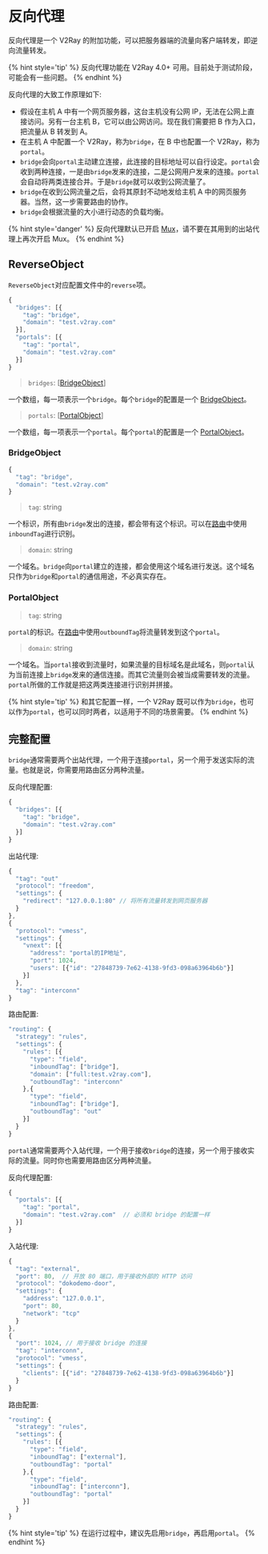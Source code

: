 # 反向代理

反向代理是一个 V2Ray 的附加功能，可以把服务器端的流量向客户端转发，即逆向流量转发。

{% hint style='tip' %}
反向代理功能在 V2Ray 4.0+ 可用。目前处于测试阶段，可能会有一些问题。
{% endhint %}

反向代理的大致工作原理如下:

* 假设在主机 A 中有一个网页服务器，这台主机没有公网 IP，无法在公网上直接访问。另有一台主机 B，它可以由公网访问。现在我们需要把 B 作为入口，把流量从 B 转发到 A。
* 在主机 A 中配置一个 V2Ray，称为`bridge`，在 B 中也配置一个 V2Ray，称为`portal`。
* `bridge`会向`portal`主动建立连接，此连接的目标地址可以自行设定。`portal`会收到两种连接，一是由`bridge`发来的连接，二是公网用户发来的连接。`portal`会自动将两类连接合并。于是`bridge`就可以收到公网流量了。
* `bridge`在收到公网流量之后，会将其原封不动地发给主机 A 中的网页服务器。当然，这一步需要路由的协作。
* `bridge`会根据流量的大小进行动态的负载均衡。

{% hint style='danger' %}
反向代理默认已开启 [Mux](mux.md)，请不要在其用到的出站代理上再次开启 Mux。
{% endhint %}

## ReverseObject

`ReverseObject`对应配置文件中的`reverse`项。

```javascript
{
  "bridges": [{
    "tag": "bridge",
    "domain": "test.v2ray.com"
  }],
  "portals": [{
    "tag": "portal",
    "domain": "test.v2ray.com"
  }]
}
```

> `bridges`: \[[BridgeObject](bridgeobject)\]

一个数组，每一项表示一个`bridge`。每个`bridge`的配置是一个 [BridgeObject](bridgeobject)。

> `portals`: \[[PortalObject](portalobject)\]

一个数组，每一项表示一个`portal`。每个`portal`的配置是一个 [PortalObject](bridgeobject)。

### BridgeObject

```javascript
{
  "tag": "bridge",
  "domain": "test.v2ray.com"
}
```

> `tag`: string

一个标识，所有由`bridge`发出的连接，都会带有这个标识。可以在[路由](03_routing.md)中使用`inboundTag`进行识别。

> `domain`: string

一个域名。`bridge`向`portal`建立的连接，都会使用这个域名进行发送。这个域名只作为`bridge`和`portal`的通信用途，不必真实存在。

### PortalObject

> `tag`: string

`portal`的标识。在[路由](03_routing.md)中使用`outboundTag`将流量转发到这个`portal`。

> `domain`: string

一个域名。当`portal`接收到流量时，如果流量的目标域名是此域名，则`portal`认为当前连接上`bridge`发来的通信连接。而其它流量则会被当成需要转发的流量。`portal`所做的工作就是把这两类连接进行识别并拼接。

{% hint style='tip' %}
和其它配置一样，一个 V2Ray 既可以作为`bridge`，也可以作为`portal`，也可以同时两者，以适用于不同的场景需要。
{% endhint %}

## 完整配置

`bridge`通常需要两个出站代理，一个用于连接`portal`，另一个用于发送实际的流量。也就是说，你需要用路由区分两种流量。

反向代理配置:

```javascript
{
  "bridges": [{
    "tag": "bridge",
    "domain": "test.v2ray.com"
  }]
}
```

出站代理:

```javascript
{
  "tag": "out"
  "protocol": "freedom",
  "settings": {
    "redirect": "127.0.0.1:80" // 将所有流量转发到网页服务器
  }
},
{
  "protocol": "vmess",
  "settings": {
    "vnext": [{
      "address": "portal的IP地址",
      "port": 1024,
      "users": [{"id": "27848739-7e62-4138-9fd3-098a63964b6b"}]
    }]
  },
  "tag": "interconn"
}
```

路由配置:

```javascript
"routing": {
  "strategy": "rules",
  "settings": {
    "rules": [{
      "type": "field",
      "inboundTag": ["bridge"],
      "domain": ["full:test.v2ray.com"],
      "outboundTag": "interconn"
    },{
      "type": "field",
      "inboundTag": ["bridge"],
      "outboundTag": "out"
    }]
  }
}
```

`portal`通常需要两个入站代理，一个用于接收`bridge`的连接，另一个用于接收实际的流量。同时你也需要用路由区分两种流量。

反向代理配置:

```javascript
{
  "portals": [{
    "tag": "portal",
    "domain": "test.v2ray.com"  // 必须和 bridge 的配置一样
  }]
}
```

入站代理:

```javascript
{
  "tag": "external",
  "port": 80,  // 开放 80 端口，用于接收外部的 HTTP 访问
  "protocol": "dokodemo-door",
  "settings": {
    "address": "127.0.0.1",
    "port": 80,
    "network": "tcp"
  }
},
{
  "port": 1024, // 用于接收 bridge 的连接
  "tag": "interconn",
  "protocol": "vmess",
  "settings": {
    "clients": [{"id": "27848739-7e62-4138-9fd3-098a63964b6b"}]
  }
}
```

路由配置:

```javascript
"routing": {
  "strategy": "rules",
  "settings": {
    "rules": [{
      "type": "field",
      "inboundTag": ["external"],
      "outboundTag": "portal"
    },{
      "type": "field",
      "inboundTag": ["interconn"],
      "outboundTag": "portal"
    }]
  }
}
```

{% hint style='tip' %}
在运行过程中，建议先启用`bridge`，再启用`portal`。
{% endhint %}
